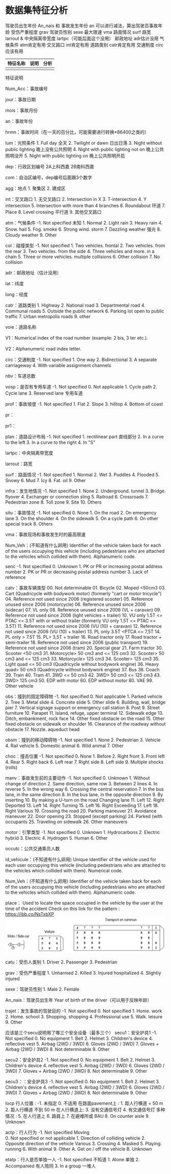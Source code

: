 # 数据集特征分析

驾驶员出生年份 An_nais 和 事故发生年份 an 可以进行减法，算出驾驶员事故年龄
受伤严重程度 grav
驾驶员性别 sexe
最大限速 vma
路面情况 surf
路宽 larrout & 中央隔离带宽度 lartpc（可能后面这个没用）
邮政地址 adr估计没用
气候条件 atm肯定有用
交叉路口 int肯定有用
道路类别 catr肯定有用
交通制度 circ应该有用

|特征名称|说明|分析|
|----|----|----|
||||

特征说明

Num_Acc：事故编号

jour：事故日期

mois：事故月份

an：事故年份

hrmn：事故时间（在一天的百分比，可能需要进行转换*86400之类的）

lum：光照条件
	1. Full day 全天
	2. Twilight or dawn  日出日落
	3. Night without public lighting  晚上没有公共照明
	4. Night with public lighting not on  晚上公共照明没开
	5. Night with public lighting on  晚上公共照明开启

dep：行政区划编号
    2A上科西嘉
    2B南科西嘉

com：自治区编号，dep编号后面跟3个数字

agg：地点
    1. 聚集区
    2. 建成区

int：交叉路口
	1. 无交叉路口
	2. Intersection in X
	3. T-intersection
	4. Y intersection
	5. Intersection with more than 4 branches
	6. Roundabout  环道
	7. Place
	8. Level crossing  平行道
	9. 其他交叉路口


atm：气候条件
	-1. Not specified 未知
	1. Normal
	2. Light rain
	3. Heavy rain
	4. Snow. hail
	5. Fog. smoke
	6. Strong wind. storm
	7. Dazzling weather  强光
	8. Cloudy weather
	9. Other

col：碰撞类型
	-1. Not specified
	1. Two vehicles. frontal
	2. Two vehicles. from the rear
	3. Two vehicles. from the side
	4. Three vehicles and more. in a chain
	5. Three or more vehicles. multiple collisions
	6. Other collision 
	7. No collision

adr：邮政地址（估计没用）


lat：纬度

long：经度


catr：道路类别
	1. Highway
	2. National road
	3. Departmental road
	4. Communal roads
	5. Outside the public network
	6. Parking lot open to public traffic
	7. Urban metropolis roads
	9. other

voie：道路名称

V1：Numerical index of the road number (example: 2 bis, 3 ter etc.). 

V2：Alphanumeric road index letter.

circ：交通制度
	-1. Not specified
	1. One way
	2. Bidirectional
	3. A separate carriageway
	4. With variable assignment channels

nbv：车道总数


vosp：是否有专用车道
	-1. Not specified
	0. Not applicable
	1. Cycle path
	2. Cycle lane
	3. Reserved lane 专用车道


prof：事故坡度
	-1. Not specified
	1. Flat
	2. Slope
	3. hilltop
	4. Bottom of coast

pr：


pr1：


plan：道路设计布局
	-1. Not specified
	1. rectilinear part  直线部分
	2. In a curve to the left
	3. In a curve to the right
	4. In "S"

lartpc：中央隔离带宽度


larrout：路宽


surf：路面情况
	-1. Not specified
	1. Normal
	2. Wet
	3. Puddles
	4. Flooded
	5. Snowy
	6. Mud
	7. Icy
	8. Fat. oil
	9. Other


infra：发生地情况
	-1. Not specified
	1. None
	2. Underground. tunnel
	3. Bridge. flyover
	4. Exchanger or connection sling
	5. Railroad
	6. Crossroads
	7. Pedestrian zone
	8. Toll zone
	9. Site
	10. Others


situ：事故情况
	-1. Not specified
	0. None
	1. On the road
	2. On emergency lane
	3. On the shoulder
	4. On the sidewalk
	5. On a cycle path
	6. On other special track
	8. Others

vma：事故现场和事故发生时的最高限速


Num_Veh：(不知道有什么卵用)
	Identifier of the vehicle taken back for each of the users occupying this vehicle (including pedestrians who are attached to the vehicles which collided with them). Alphanumeric code. 

senc
	-1. Not specified
	0. Unknown
	1. PK or PR or increasing postal address number
	2. PK or PR or decreasing postal address number
	3. Lack of reference


catv：事故车辆类型
	00. Not determinable
	01. Bicycle
	02. Moped &lt;50cm3
	03. Cart (Quadricycle with bodywork motor) (formerly "cart or motor tricycle")
	04. Reference not used since 2006 (registered scooter)
	05. Reference unused since 2006 (motorcycle)
	06. Reference unused since 2006 (sidecar)
	07. VL only
	08. Reference unused since 2006 (VL + caravan)
	09. Reference not used since 2006 (light vehicles + trailer)
	10. VU only 1.5T &lt;= PTAC &lt;= 3.5T with or without trailer (formerly VU only 1.5T &lt;= PTAC &lt;= 3.5T)
	11. Reference not used since 2006 (VU (10) + caravan)
	12. Reference not used since 2006 (VU (10) + trailer)
	13. PL only 3.5T <PTCA <= 7,5T 
	14. PL only > 7.5T
	15. PL> 3,5T + trailer
	16. Road tractor only
	17. Road tractor + semi-trailer
	18. Reference not used since 2006 (public transport)
	19. Reference not used since 2006 (tram)
	20. Special gear
	21. Farm tractor
	30. Scooter <50 cm3
	31. Motorcycle> 50 cm3 and <= 125 cm3
	32. Scooter> 50 cm3 and <= 125 cm3
	33. Motorcycle> 125 cm3
	34. Scooter> 125 cm3
	35. Light quad <= 50 cm3 (Quadricycle without bodywork engine)
	36. Heavy quad> 50 cm3 (Quadricycle without bodywork engine)
	37. Bus
	38. Coach
	39. Train
	40. Tram
	41. 3WD <= 50 cm3
	42. 3WD> 50 cm3 <= 125 cm3
	43. 3WD> 125 cm3
	50. EDP with motor
	60. EDP without motor
	80. VAE
	99. Other vehicle 


obs：撞到的固定障碍物
	-1. Not specified
	0. Not applicable
	1. Parked vehicle
	2. Tree
	3. Metal slide
	4. Concrete slide
	5. Other slide
	6. Building, wall, bridge pier
	7. Vertical signage support or emergency call station
	8. Post
	9. Street furniture
	10. Parapet
	11. Island, refuge, upper terminal
	12. Sidewalk edge
	13. Ditch, embankment, rock face
	14. Other fixed obstacle on the road
	15. Other fixed obstacle on sidewalk or shoulder
	16. Clearance of the roadway without obstacle
	17. Nozzle. aqueduct head


obsm：撞到的移动障碍物
	-1. Not specified
	1. None
	2. Pedestrian
	3. Vehicle
	4. Rail vehicle
	5. Domestic animal
	6. Wild animal
	7. Other 


choc：撞击位置
	-1. Not specified
	0. None
	1. Before
	2. Right front
	3. Front left
	4. Rear
	5. Right back
	6. Left rear
	7. Right side
	8. Left side
	9. Multiple shocks (rolls) 


manv：事故发生前的主要动作
	-1. Not specified
	0. Unknown
	1. Without change of direction
	2. Same direction, same row
	3. Between 2 lines
	4. In reverse
	5. In the wrong way
	6. Crossing the central reservation
	7. In the bus lane, in the same direction
	8. In the bus lane, in the opposite direction
	9. By inserting
	10. By making a U-turn on the road
	Changing lane
	11. Left
	12. Right
	Deported
	13. Left
	14. Right
	Turning
	15. Left
	16. Right
	Exceeding
	17. Left
	18. Right
	Various
	19. Crossing the road
	20. Parking maneuver
	21. Avoidance maneuver
	22. Door opening
	23. Stopped (except parking)
	24. Parked (with occupants
	25. Traveling on sidewalk
	26. Other maneuvers 

motor：引擎类型
	-1. Not specified
	0. Unknown
	1. Hydrocarbons
	2. Electric hybrid
	3. Electric
	4. Hydrogen
	5. Human
	6. Other 


occutc：公共交通乘员人数

id_vehicule：(不知道有什么卵用)
	Unique identifier of the vehicle used for each user occupying this vehicle (including
pedestrians who are attached to the vehicles which collided with them). Numerical code. 


Num_Veh：(不知道有什么卵用)
	Identifier of the vehicle taken back for each of the users occupying this vehicle (including pedestrians who are attached to the vehicles which collided with them). Alphanumeric code. 

place：
    Used to locate the space occupied in the vehicle by the user at the time of the accident
Check on this link for the pattern : https://ibb.co/NsTxbXP
![](Pics/accident_place.png)

catu：受伤人类别
	1. Driver
	2. Passenger
	3. Pedestrian 

grav：受伤严重程度
	1. Unharmed
	2. Killed
	3. Injured hospitalized
	4. Slightly injured 

sexe：驾驶员性别
	1. Male
	2. Female

An_nais：驾驶员出生年
    Year of birth of the driver（可以用于反映年龄）

trajet：发生事故的驾驶目的
	-1. Not specified
	0. Not specified
	1. Home. work
	2. Home. school
	3. Shopping. shopping
	4. Professional use
	5. Walk. leisure
	9. Other  


应该是三个secu说明用了哪三个安全设备（最多三个）
secu1：安全护具1
	-1. Not specified
	0. No equipment
	1. Belt
	2. Helmet
	3. Children's device
	4. reflective vest
	5. Airbag (2WD / 3WD)
	6. Gloves (2WD / 3WD)
	7. Gloves + Airbag (2WD / 3WD)
	8. Not determinable
	9. Other

secu2：安全护具2
	-1. Not specified
	0. No equipment
	1. Belt
	2. Helmet
	3. Children's device
	4. reflective vest
	5. Airbag (2WD / 3WD)
	6. Gloves (2WD / 3WD)
	7. Gloves + Airbag (2WD / 3WD)
	8. Not determinable
	9. Other

secu3：：安全护具3
	-1. Not specified
	0. No equipment
	1. Belt
	2. Helmet
	3. Children's device
	4. reflective vest
	5. Airbag (2WD / 3WD)
	6. Gloves (2WD / 3WD)
	7. Gloves + Airbag (2WD / 3WD)
	8. Not determinable
	9. Other

locp
    行人位置 :
	-1. 未指定
	0. 不适用
    在路面pavement上 :
	1. 距人行横道 + 50 m
	2. 距人行横道 不到 50 m
    在人行横道上:
	3. 没有交通信号灯
	4. 有交通信号灯
    多种情况 :
	5. 在人行道上
	6. 路肩上
	7. 在避难所或 BAU
	8. On counter aisle
	9. Unknown

actp：行人行为
	-1. Not specified
    Moving  
	0. Not specified or not applicable
	1. Direction of colliding vehicle
	2. Opposite direction of the vehicle
    Various
	3. Crossing
	4. Masked
	5. Playing. running
	6. With animal
	9. Other
	A. Get on / off the vehicle
	B. Unknown 

etatp：行人是否单独一人
	-1. Not specified 不知道
	1. Alone 单独
	2. Accompanied 有人陪同
	3. In a group 一堆人
